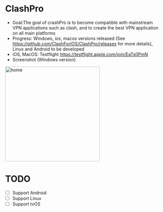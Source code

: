 # ClashPro
*  Goal:The goal of crashPro is to become compatible with mainstream VPN applications such as clash, and to create the best VPN application on all main platforms
*  Progress: Windows, ios, macos versions released (See https://github.com/ClashForIOS/ClashPro/releases for more details), Linux and Android to be developed
*  iOS, MacOS: Testflight https://testflight.apple.com/join/EaTs0PmN
*  Screenshot (Windows version)

<img width="304" alt="home" src="https://github.com/ClashForIOS/ClashPro/assets/131734194/ecf2ca01-95bf-4d77-a8c5-6361f66f743d">


# TODO
- [ ] Support Android
- [ ] Support Linux
- [ ] Support tvOS

